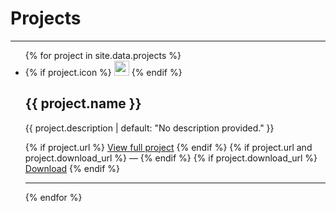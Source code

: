 # Projects
---

<ul>
  {% for project in site.data.projects %}
    <li>
	  {% if project.icon %}
        <img src="{{ project.icon }}" width="24px" height="24px" />
      {% endif %}
	  <h2>{{ project.name }}</h2>
	  <p>{{ project.description | default: "No description provided." }}</p>
      <p>
		{% if project.url %}
			<a href="{{ project.url }}" target="_blank">View full project</a>
		{% endif %}
		{% if project.url and project.download_url %}
			&mdash;
		{% endif %}
		{% if project.download_url %}
        <a href="{{ project.download_url }}" target="_blank">Download</a>
        {% endif %}
	  </p>
    </li>
    <hr>
  {% endfor %}
</ul> 